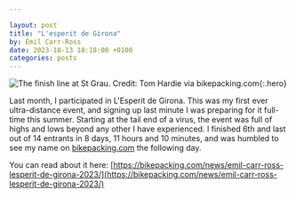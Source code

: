 ```yaml
---

layout: post
title: "L'esperit de Girona"
by: Emil Carr-Ross
date: 2023-10-13 18:18:00 +0100
categories: posts
---
```


![The finish line at St Grau. Credit: Tom Hardie via bikepacking.com](https://bikepacking.com/wp-content/uploads/2023/09/emil-lesperit-girona-2023_5.jpg){:.hero}

Last month, I participated in L'Esperit de Girona. This was my first ever ultra-distance event, and signing up last minute I was preparing for it full-time this summer. Starting at the tail end of a virus, the event was full of highs and lows beyond any other I have experienced. I finished 6th and last out of 14 entrants in 8 days, 11 hours and 10 minutes, and was humbled to see my name on [bikepacking.com](https://bikepacking.com) the following day.

You can read about it here: [https://bikepacking.com/news/emil-carr-ross-lesperit-de-girona-2023/](https://bikepacking.com/news/emil-carr-ross-lesperit-de-girona-2023/)
